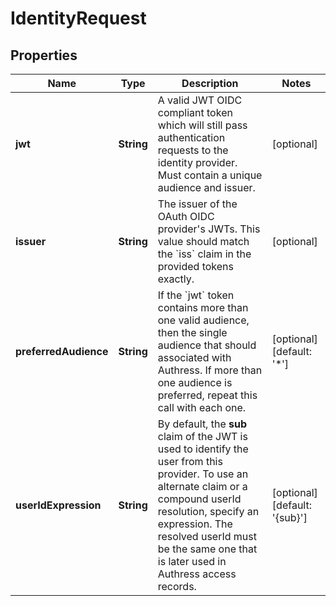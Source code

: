 # IdentityRequest

## Properties

Name | Type | Description | Notes
------------ | ------------- | ------------- | -------------
**jwt** | **String** | A valid JWT OIDC compliant token which will still pass authentication requests to the identity provider. Must contain a unique audience and issuer. | [optional] 
**issuer** | **String** | The issuer of the OAuth OIDC provider&#39;s JWTs. This value should match the &#x60;iss&#x60; claim in the provided tokens exactly. | [optional] 
**preferredAudience** | **String** | If the &#x60;jwt&#x60; token contains more than one valid audience, then the single audience that should associated with Authress. If more than one audience is preferred, repeat this call with each one. | [optional] [default: &#39;*&#39;]
**userIdExpression** | **String** | By default, the **sub** claim of the JWT is used to identify the user from this provider. To use an alternate claim or a compound userId resolution, specify an expression. The resolved userId must be the same one that is later used in Authress access records. | [optional] [default: &#39;{sub}&#39;]


